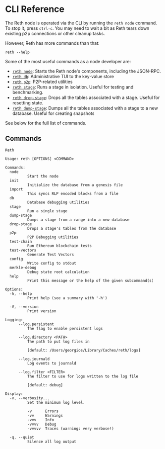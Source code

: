 # CLI Reference

The Reth node is operated via the CLI by running the `reth node` command. To stop it, press `ctrl-c`. You may need to wait a bit as Reth tears down existing p2p connections or other cleanup tasks.

However, Reth has more commands than that:

```
reth --help
```

Some of the most useful commands as a node developer are:
* [`reth node`](./node.md): Starts the Reth node's components, including the JSON-RPC. 
* [`reth db`](./db.md): Administrative TUI to the key-value store
* [`reth p2p`](./p2p.md): P2P-related utilities
* [`reth stage`](./stage.md): Runs a stage in isolation. Useful for testing and benchmarking.
* [`reth drop-stage`](./drop-stage.md): Drops all the tables associated with a stage. Useful for resetting state.
* [`reth dump-stage`](./dump-stage.md): Dumps all the tables associated with a stage to a new database. Useful for creating snapshots

See below for the full list of commands.

## Commands

```
Reth

Usage: reth [OPTIONS] <COMMAND>

Commands:
  node
          Start the node
  init
          Initialize the database from a genesis file
  import
          This syncs RLP encoded blocks from a file
  db
          Database debugging utilities
  stage
          Run a single stage
  dump-stage
          Dumps a stage from a range into a new database
  drop-stage
          Drops a stage's tables from the database
  p2p
          P2P Debugging utilities
  test-chain
          Run Ethereum blockchain tests
  test-vectors
          Generate Test Vectors
  config
          Write config to stdout
  merkle-debug
          Debug state root calculation
  help
          Print this message or the help of the given subcommand(s)

Options:
  -h, --help
          Print help (see a summary with '-h')

  -V, --version
          Print version

Logging:
      --log.persistent
          The flag to enable persistent logs

      --log.directory <PATH>
          The path to put log files in
          
          [default: /Users/georgios/Library/Caches/reth/logs]

      --log.journald
          Log events to journald

      --log.filter <FILTER>
          The filter to use for logs written to the log file
          
          [default: debug]

Display:
  -v, --verbosity...
          Set the minimum log level.
          
          -v      Errors
          -vv     Warnings
          -vvv    Info
          -vvvv   Debug
          -vvvvv  Traces (warning: very verbose!)

  -q, --quiet
          Silence all log output
```

